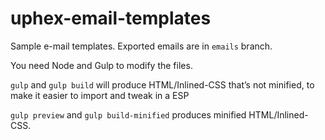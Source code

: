 # uphex-email-templates
Sample e-mail templates. Exported emails are in `emails` branch.

You need Node and Gulp to modify the files.

`gulp` and `gulp build` will produce HTML/Inlined-CSS that’s not minified, to make it easier to import and tweak in a ESP

`gulp preview` and `gulp build-minified` produces minified HTML/Inlined-CSS.